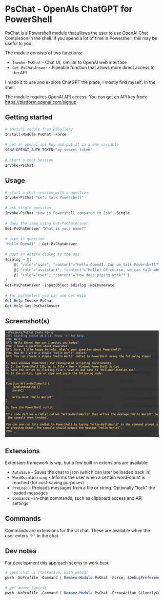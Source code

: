 # PsChat - OpenAIs ChatGPT for PowerShell
PsChat is a Powershell module that allows the user to use OpenAI Chat Completion in the shell. If you spend a lot of time in Powershell, this may be useful to you.

The module consists of two functions:
* `Invoke-PsChat` - Chat UI, similiar to OpenAI web interface
* `Get-PsChatAnswer` - Pipeable function that allows more direct access to the API

I made it to use and explore ChatGPT the place, I mostly find myself: In the shell.

The module requires OpenAI API access. You can get an API key from: https://platform.openai.com/signup

## Getting started
```Powershell
# install module from PSGallery
Install-Module PsChat -Force

# get an openai api key and put it in a env variable
$ENV:OPENAI_AUTH_TOKEN="my-secret-token"

# start a chat session
Invoke-PsChat
```

## Usage
```Powershell
# start a chat session with a question
Invoke-PsChat "Lets talk Powershell"

# ask single question
Invoke-PsChat "How is Powershell compared to Zsh" -Single

# does the same using Get-PsChatAnswer
Get-PsChatAnswer "What is your name?"

# pipe in question
"Hello OpenAI" | Get-PsChatAnswer

# post an entire dialog to the api
$dialog = @(
    @{ "role"="user"; "content"="Hello OpenAI. Can we talk Powershell?" },
    @{ "role"="assistant"; "content"="Hello! Of course, we can talk about PowerShell. What would you like to know or discuss?" },
    @{ "role"="user"; "content"="How does piping work?" }
)
Get-PsChatAnswer -InputObject $dialog -NoEnumerate

# for parameters you can use Get-Help
Get-Help Invoke-PsChat
Get-Help Get-PsChatAnswer
```

## Screenshot(s)
![Screenshot of the chat UI.](/assets/Screenshot-Invoke-PsChat.png)

## Extensions
Extension-framework is wip, but a few built-in extensions are available:
* `AutoSave` - Saves the chat to json (which can later be loaded back in)
* `WordCountWarning` - Informs the user when a certain word-count is reached (for cost-saving purposes)
* `PreLoad` - Preloads messages from a file or string. Optionally "lock" the loaded messages
* `Commands` - In-chat commands, such as clipboard access and API settings

## Commands
Commands are extensions for the UI chat. These are available when the user enters `'h'` in the chat.

## Dev notes
For development this approach seems to work best:
```Powershell
# open chat ui (talkative, with debug)
pwsh -NoProfile -Command { Remove-Module PsChat -Force; $DebugPreference="Continue"; Import-Module ./src/PsChat/PsChat.psd1 -Verbose -Force && Invoke-PsChat }

# get anwer (quiet)
pwsh -NoProfile -Command { Remove-Module PsChat -ErrorAction SilentlyContinue; Import-Module ./src/PsChat/PsChat.psd1 -Force && Get-PsChatAnswer "hello" }
```
